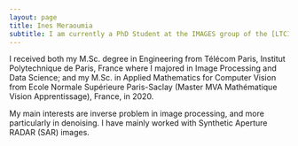 ```yaml
---
layout: page
title: Ines Meraoumia
subtitle: I am currently a PhD Student at the IMAGES group of the [LTCI Lab] (https://www.telecom-paris.fr/fr/recherche/laboratoires/laboratoire-traitement-et-communication-de-linformation-ltci) in Télécom Paris (Institut Polytechnique de Paris), under the supervision of [Florence Tupin] (https://perso.telecom-paristech.fr/tupin/) and [Loïc Denis] (https://perso.univ-st-etienne.fr/deniloic/). I am currently working on Deep learning based methods for SAR image despeckling.
---
```



I received both my M.Sc. degree in Engineering from Télécom Paris, Institut Polytechnique de Paris, France where I majored in Image Processing and Data Science; and my M.Sc. in Applied Mathematics for Computer Vision from Ecole Normale Supérieure Paris-Saclay (Master MVA Mathématique Vision Apprentissage), France, in 2020. 

My main interests are inverse problem in image processing, and more particularly in denoising. I have mainly worked with Synthetic Aperture RADAR (SAR) images.



